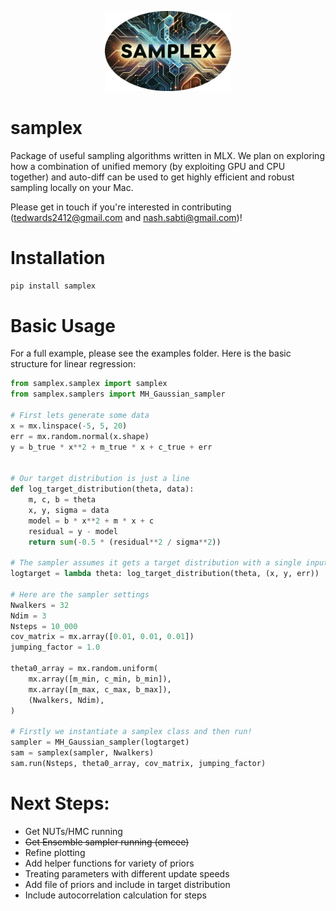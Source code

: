 <p align="center">
  <img src="samplex_logo.png" alt="samplex Logo" width="40%" />
</p>

# samplex
Package of useful sampling algorithms written in MLX. We plan on exploring how a combination of unified memory (by exploiting GPU and CPU together) and auto-diff can be used to get highly efficient and robust sampling locally on your Mac.

Please get in touch if you're interested in contributing (tedwards2412@gmail.com and nash.sabti@gmail.com)!

# Installation

```python
pip install samplex
```

# Basic Usage

For a full example, please see the examples folder. Here is the basic structure for linear regression:

```python
from samplex.samplex import samplex
from samplex.samplers import MH_Gaussian_sampler

# First lets generate some data
x = mx.linspace(-5, 5, 20)
err = mx.random.normal(x.shape)
y = b_true * x**2 + m_true * x + c_true + err


# Our target distribution is just a line
def log_target_distribution(theta, data):
    m, c, b = theta
    x, y, sigma = data
    model = b * x**2 + m * x + c
    residual = y - model
    return sum(-0.5 * (residual**2 / sigma**2))

# The sampler assumes it gets a target distribution with a single input vector theta
logtarget = lambda theta: log_target_distribution(theta, (x, y, err))

# Here are the sampler settings
Nwalkers = 32
Ndim = 3
Nsteps = 10_000
cov_matrix = mx.array([0.01, 0.01, 0.01])
jumping_factor = 1.0

theta0_array = mx.random.uniform(
    mx.array([m_min, c_min, b_min]),
    mx.array([m_max, c_max, b_max]),
    (Nwalkers, Ndim),
)

# Firstly we instantiate a samplex class and then run!
sampler = MH_Gaussian_sampler(logtarget)
sam = samplex(sampler, Nwalkers)
sam.run(Nsteps, theta0_array, cov_matrix, jumping_factor)
```

# Next Steps:

- Get NUTs/HMC running
- ~~Get Ensemble sampler running (emcee)~~
- Refine plotting
- Add helper functions for variety of priors
- Treating parameters with different update speeds
- Add file of priors and include in target distribution
- Include autocorrelation calculation for steps

